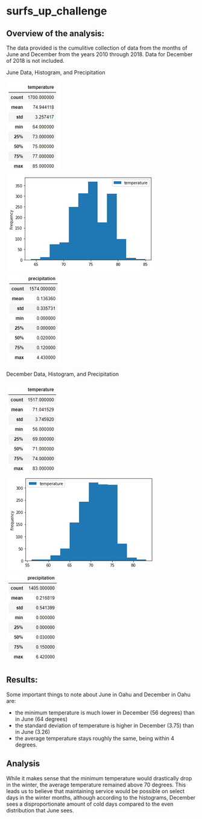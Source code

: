 # surfs_up_challenge
## Overview of the analysis:
The data provided is the cumulitive collection of data from the months of June and December from the years 2010 through 2018. Data for December of 2018 is not included.

June Data, Histogram, and Precipitation

![June Data](/images/june_temps.png)
![June Data Histogram](/images/june_temps_hist.png)
![June Precipitation](/images/june_precip.png)

December Data, Histogram, and Precipitation

![December Data](/images/dec_temps.png)
![December Data Histogram](/images/dec_temps_hist.png)
![December Precipitation](/images/dec_precip.png)
## Results:
Some important things to note about June in Oahu and December in Oahu are:
- the minimum temperature is much lower in December (56 degrees) than in June (64 degrees)
- the standard deviation of temperature is higher in December (3.75) than in June (3.26)
- the average temperature stays roughly the same, being within 4 degrees.

## Analysis
While it makes sense that the minimum temperature would drastically drop in the winter, the average temperature remained above 70 degrees. This leads us to believe that
maintaining service would be possible on select days in the winter months, although according to the histograms, December sees a disproportionate amount of cold days compared
to the even distribution that June sees.